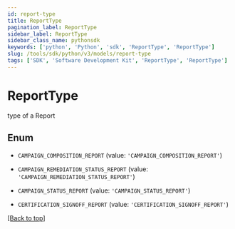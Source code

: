 ```yaml
---
id: report-type
title: ReportType
pagination_label: ReportType
sidebar_label: ReportType
sidebar_class_name: pythonsdk
keywords: ['python', 'Python', 'sdk', 'ReportType', 'ReportType'] 
slug: /tools/sdk/python/v3/models/report-type
tags: ['SDK', 'Software Development Kit', 'ReportType', 'ReportType']
---
```


# ReportType

type of a Report

## Enum

* `CAMPAIGN_COMPOSITION_REPORT` (value: `'CAMPAIGN_COMPOSITION_REPORT'`)

* `CAMPAIGN_REMEDIATION_STATUS_REPORT` (value: `'CAMPAIGN_REMEDIATION_STATUS_REPORT'`)

* `CAMPAIGN_STATUS_REPORT` (value: `'CAMPAIGN_STATUS_REPORT'`)

* `CERTIFICATION_SIGNOFF_REPORT` (value: `'CERTIFICATION_SIGNOFF_REPORT'`)

[[Back to top]](#) 

